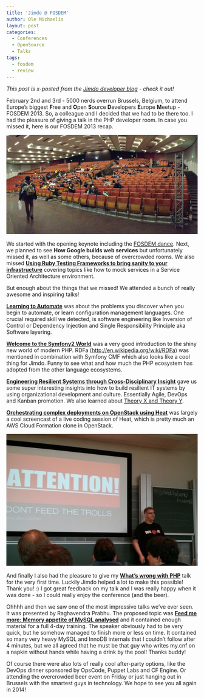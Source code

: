```yaml
---
title: 'Jimdo @ FOSDEM'
author: Ole Michaelis
layout: post
categories:
  - Conferences
  - OpenSource
  - Talks
tags:
  - fosdem
  - review
---
```


*This post is x-posted from the [Jimdo developer blog](http://dev.jimdo.com) - check it out!*

February 2nd and 3rd - 5000 nerds overrun Brussels, Belgium, to attend Europe’s biggest **F**ree and **O**pen **S**ource **D**evelopers **E**urope **M**eetup - FOSDEM 2013.
So, a colleague and I decided that we had to be there too. I had the pleasure of giving a talk in the PHP developer room. In case you missed it, here is our FOSDEM 2013 recap.

[![FOSDEM audience][audience]][audience]

We started with the opening keynote including the [FOSDEM dance](http://www.youtube.com/watch?v=qa6UT2CeR_c). Next, we planned to see **How Google builds web services** but unfortunately missed it, as well as some others, because of overcrowded rooms. We also missed **[Using Ruby Testing Frameworks to bring sanity to your infrastructure](https://speakerdeck.com/bryanwb/dont-shrug-integration-testing-for-infrastructure-with-ruby-frameworks)** covering topics like how to mock services in a Service Oriented Architecture environment.

But enough about the things that we missed! We attended a bunch of really awesome and inspiring talks!

**[Learning to Automate](https://speakerdeck.com/nathenharvey/learning-to-automate)** was about the problems you discover when you begin to automate, or learn configuration management languages. One crucial required skill we detected, is software engineering like Inversion of Control or Dependency Injection and Single Responsibility Principle aka Software layering.

**[Welcome to the Symfony2 World](http://www.slideshare.net/lsmith77/welcome-to-the-symfony2-world-fosdem-2013)** was a very good introduction to the shiny new world of modern PHP. RDFa (http://en.wikipedia.org/wiki/RDFa) was mentioned in combination with Symfony CMF which also looks like a cool thing for Jimdo. Funny to see what and how much the PHP ecosystem has adopted from the other language ecosystems.

**[Engineering Resilient Systems through Cross-Disciplinary Insight](https://speakerdeck.com/vohi/engineering-resilient-systems-through-cross-disciplinary-insight)** gave us some super interesting insights into how to build resilient IT systems by using organizational development and culture. Essentially Agile, DevOps and Kanban promotion.
We also learned about [Theory X and Theory Y](http://en.wikipedia.org/wiki/Theory_X_and_Theory_Y).

**[Orchestrating complex deployments on OpenStack using Heat](http://wiki.openstack.org/Heat)** was largely a cool screencast of a live coding session of Heat, which is pretty much an AWS Cloud Formation clone in OpenStack.

[![whats wrong with php][talk]][talk]

And finally I also had the pleasure to give my **[What’s wrong with PHP](https://speakerdeck.com/nesquick/whats-wrong-with-php)** talk for the very first time. Luckily Jimdo helped a lot to make this possible! Thank you! :) I got great feedback on my talk and I was really happy when it was done - so I could really enjoy the conference (and the beer).

Ohhhh and then we saw one of the most impressive talks we’ve ever seen. It was presented by Raghavendra Prabhu. The proposed topic was **[Feed me more: Memory appetite of MySQL analysed](https://fosdem.org/2013/schedule/event/mysql_miam_miam/)** and it contained enough material for a full 4-day training. The speaker obviously had to be very quick, but he somehow managed to finish more or less on time. It contained so many very heavy MySQL and InnoDB internals that I couldn’t follow after 4 minutes, but we all agreed that he must be that guy who writes my.cnf on a napkin without hands while having a drink by the pool! Thanks buddy!

Of course there were also lots of really cool after-party options, like the DevOps dinner sponsored by OpsCode, Puppet Labs and CF Engine. Or attending the overcrowded beer event on Friday or just hanging out in Brussels with the smartest guys in technology. We hope to see you all again in 2014!

 [audience]: /assets/uploads/2013/02/IMG_1983.JPG
 [talk]: /assets/uploads/2013/02/IMG_1989.JPG